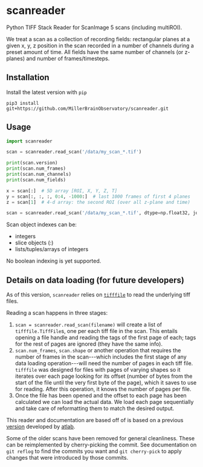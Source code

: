 # scanreader

Python TIFF Stack Reader for ScanImage 5 scans (including multiROI).

We treat a scan as a collection of recording fields:
rectangular planes at a given x, y, z position in the scan
recorded in a number of channels during a preset amount of time.
All fields have the same number of channels (or z-planes) and number of frames/timesteps.

## Installation

Install the latest version with `pip`

```shell
pip3 install git+https://github.com/MillerBrainObservatory/scanreader.git
```

## Usage

```python
import scanreader

scan = scanreader.read_scan('/data/my_scan_*.tif')

print(scan.version)
print(scan.num_frames)
print(scan.num_channels)
print(scan.num_fields)

x = scan[:]  # 5D array [ROI, X, Y, Z, T]
y = scan[:, :, :, 0:4, -1000:]  # last 1000 frames of first 4 planes
z = scan[1]  # 4-d array: the second ROI (over all z-plane and time)

scan = scanreader.read_scan('/data/my_scan_*.tif', dtype=np.float32, join_contiguous=True)
```

Scan object indexes can be:

- integers
- slice objects (:)
- lists/tuples/arrays of integers

No boolean indexing is yet supported.

## Details on data loading (for future developers)

As of this version, `scanreader` relies on [`tifffile`](https://pypi.org/project/tifffile/) to read the underlying tiff files.

Reading a scan happens in three stages:
1. `scan = scanreader.read_scan(filename)` will create a list of `tifffile.TiffFile`s, one per each tiff file in the scan. This entails opening a file handle and reading the tags of the first page of each; tags for the rest of pages are ignored (they have the same info).
2. `scan.num_frames`, `scan.shape` or another operation that requires the number of frames in the scan---which includes the first stage of any data loading operation---will need the number of pages in each tiff file. `tifffile` was designed for files with pages of varying shapes so it iterates over each page looking for its offset (number of bytes from the start of the file until the very first byte of the page), which it saves to use for reading. After this operation, it knows the number of pages per file.
3. Once the file has been opened and the offset to each page has been calculated we can load the actual data. We load each page sequentially and take care of reformatting them to match the desired output.

This reader and documentation are based off of  is based on a previous [version](https://github.com/atlab/scanreader) developed by [atlab](https://github.com/atlab/).

Some of the older scans have been removed for general cleanliness. These can be reimplemented by cherry-picking the commit. See documentation on `git reflog` to find the commits you want and `git cherry-pick` to apply changes that were introduced by those commits.
